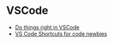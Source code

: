 # VSCode
- [Do things right in VSCode](https://blog.jessitron.com/2019/12/02/do-things-right-in-vscode/)
- [VS Code Shortcuts for code newbies](https://dev.to/iraamoni/vs-code-shortcuts-for-code-newbies-mac-windows-gif-h6c)

